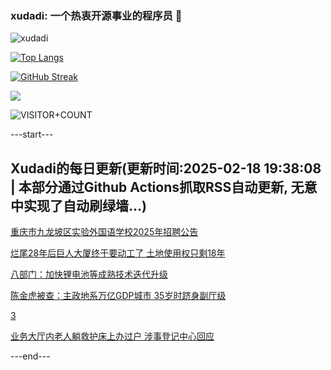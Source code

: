 ### xudadi: 一个热衷开源事业的程序员 👋

![xudadi](https://github-readme-stats-git-masterorgs-github-readme-stats-team.vercel.app/api?username=xudadi)

[![Top Langs](https://github-readme-stats.vercel.app/api/top-langs/?username=xudadi)](https://github.com/anuraghazra/github-readme-stats)

[![GitHub Streak](https://streak-stats.demolab.com?user=xudadi&locale=zh_Hans)](https://git.io/streak-stats)

![](https://raw.githubusercontent.com/xudadi/xudadi/main/assets/github-contribution-grid-snake.svg)

![VISITOR+COUNT](https://komarev.com/ghpvc/?username=xudadi&label=VISITOR+COUNT)


---start---

## Xudadi的每日更新(更新时间:2025-02-18 19:38:08 | 本部分通过Github Actions抓取RSS自动更新, 无意中实现了自动刷绿墙...)

[重庆市九龙坡区实验外国语学校2025年招聘公告](https://www.gongkaoleida.com/article/2291664)

[烂尾28年后巨人大厦终于要动工了 土地使用权只剩18年](https://m.163.com/news/article/JOKNLJ470512B07B.html)

[八部门：加快锂电池等成熟技术迭代升级](https://m.163.com/news/article/JOK2A3RL0534A4SC.html)

[陈金虎被查：主政地系万亿GDP城市 35岁时跻身副厅级](https://m.163.com/news/article/JOKMMO5405129QAF.html)

[3](https://m.163.com/touch/news/sub/domestic)

[业务大厅内老人躺救护床上办过户 涉事登记中心回应](https://m.163.com/news/article/JOKCRMJQ05561G0D.html)

---end---
